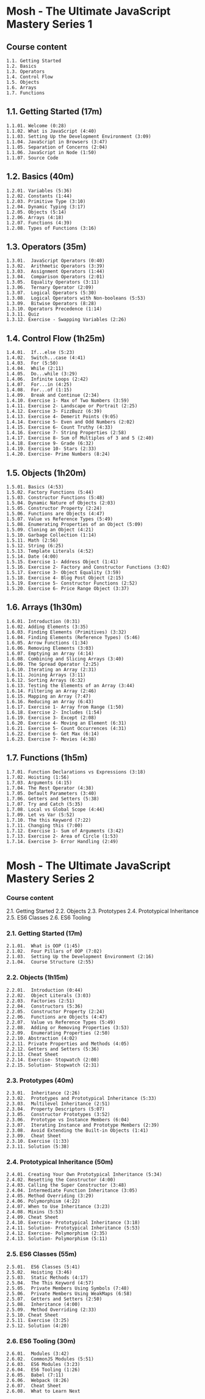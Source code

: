 # Mosh - The Ultimate JavaScript Mastery Series 1

## Course content

    1.1. Getting Started
    1.2. Basics
    1.3. Operators
    1.4. Control Flow
    1.5. Objects
    1.6. Arrays
    1.7. Functions

## 1.1. Getting Started (17m)

    1.1.01. Welcome (0:28)
    1.1.02. What is JavaScript (4:40)
    1.1.03. Setting Up the Development Environment (3:09)
    1.1.04. JavaScript in Browsers (3:47)
    1.1.05. Separation of Concerns (2:04)
    1.1.06. JavaScript in Node (1:50)
    1.1.07. Source Code

## 1.2. Basics (40m)

    1.2.01. Variables (5:36)
    1.2.02. Constants (1:44)
    1.2.03. Primitive Type (3:10)
    1.2.04. Dynamic Typing (3:17)
    1.2.05. Objects (5:14)
    1.2.06. Arrays (4:18)
    1.2.07. Functions (4:39)
    1.2.08. Types of Functions (3:16)

## 1.3. Operators (35m)

    1.3.01.  JavaScript Operators (0:40)
    1.3.02.  Arithmetic Operators (3:39)
    1.3.03.  Assignment Operators (1:44)
    1.3.04.  Comparison Operators (2:01)
    1.3.05.  Equality Operators (3:11)
    1.3.06.  Ternary Operator (2:09)
    1.3.07.  Logical Operators (5:30)
    1.3.08.  Logical Operators with Non-booleans (5:53)
    1.3.09.  Bitwise Operators (8:28)
    1.3.10. Operators Precedence (1:14)
    1.3.11. Quiz
    1.3.12. Exercise - Swapping Variables (2:26)

## 1.4. Control Flow (1h25m)

    1.4.01.  If...else (5:23)
    1.4.02.  Switch...case (4:41)
    1.4.03.  For (5:50)
    1.4.04.  While (2:11)
    1.4.05.  Do...while (3:29)
    1.4.06.  Infinite Loops (2:42)
    1.4.07.  For...in (4:25)
    1.4.08.  For...of (1:15)
    1.4.09.  Break and Continue (2:34)
    1.4.10. Exercise 1- Max of Two Numbers (3:59)
    1.4.11. Exercise 2- Landscape or Portrait (2:25)
    1.4.12. Exercise 3- FizzBuzz (6:39)
    1.4.13. Exercise 4- Demerit Points (9:05)
    1.4.14. Exercise 5- Even and Odd Numbers (2:02)
    1.4.15. Exercise 6- Count Truthy (4:33)
    1.4.16. Exercise 7- String Properties (2:58)
    1.4.17. Exercise 8- Sum of Multiples of 3 and 5 (2:40)
    1.4.18. Exercise 9- Grade (6:32)
    1.4.19. Exercise 10- Stars (2:33)
    1.4.20. Exercise- Prime Numbers (8:24)

## 1.5. Objects (1h20m)

    1.5.01. Basics (4:53)
    1.5.02. Factory Functions (5:44)
    1.5.03. Constructor Functions (5:48)
    1.5.04. Dynamic Nature of Objects (2:03)
    1.5.05. Constructor Property (2:24)
    1.5.06. Functions are Objects (4:47)
    1.5.07. Value vs Reference Types (5:49)
    1.5.08. Enumerating Properties of an Object (5:09)
    1.5.09. Cloning an Object (4:21)
    1.5.10. Garbage Collection (1:14)
    1.5.11. Math (2:56)
    1.5.12. String (6:25)
    1.5.13. Template Literals (4:52)
    1.5.14. Date (4:00)
    1.5.15. Exercise 1- Address Object (1:41)
    1.5.16. Exercise 2- Factory and Constructor Functions (3:02)
    1.5.17. Exercise 3- Object Equality (3:59)
    1.5.18. Exercise 4- Blog Post Object (2:15)
    1.5.19. Exercise 5- Constructor Functions (2:52)
    1.5.20. Exercise 6- Price Range Object (3:37)

## 1.6. Arrays (1h30m)

    1.6.01. Introduction (0:31)
    1.6.02. Adding Elements (3:35)
    1.6.03. Finding Elements (Primitives) (3:32)
    1.6.04. Finding Elements (Reference Types) (5:46)
    1.6.05. Arrow Functions (1:34)
    1.6.06. Removing Elements (3:03)
    1.6.07. Emptying an Array (4:14)
    1.6.08. Combining and Slicing Arrays (3:40)
    1.6.09. The Spread Operator (2:25)
    1.6.10. Iterating an Array (2:31)
    1.6.11. Joining Arrays (3:11)
    1.6.12. Sorting Arrays (6:32)
    1.6.13. Testing the Elements of an Array (3:44)
    1.6.14. Filtering an Array (2:46)
    1.6.15. Mapping an Array (7:47)
    1.6.16. Reducing an Array (6:43)
    1.6.17. Exercise 1- Array from Range (1:50)
    1.6.18. Exercise 2- Includes (1:54)
    1.6.19. Exercise 3- Except (2:08)
    1.6.20. Exercise 4- Moving an Element (6:31)
    1.6.21. Exercise 5- Count Occurrences (4:31)
    1.6.22. Exercise 6- Get Max (6:14)
    1.6.23. Exercise 7- Movies (4:38)

## 1.7. Functions (1h5m)

    1.7.01. Function Declarations vs Expressions (3:18)
    1.7.02. Hoisting (1:56)
    1.7.03. Arguments (4:15)
    1.7.04. The Rest Operator (4:38)
    1.7.05. Default Parameters (3:40)
    1.7.06. Getters and Setters (5:38)
    1.7.07. Try and Catch (5:35)
    1.7.08. Local vs Global Scope (4:44)
    1.7.09. Let vs Var (5:52)
    1.7.10. The this Keyword (7:22)
    1.7.11. Changing this (7:00)
    1.7.12. Exercise 1- Sum of Arguments (3:42)
    1.7.13. Exercise 2- Area of Circle (1:53)
    1.7.14. Exercise 3- Error Handling (2:49)

# Mosh - The Ultimate JavaScript Mastery Series 2

### Course content

2.1. Getting Started
2.2. Objects
2.3. Prototypes
2.4. Prototypical Inheritance
2.5. ES6 Classes
2.6. ES6 Tooling

### 2.1. Getting Started (17m)

    2.1.01.  What is OOP (1:45)
    2.1.02.  Four Pillars of OOP (7:02)
    2.1.03.  Setting Up the Development Environment (2:16)
    2.1.04.  Course Structure (2:55)

### 2.2. Objects (1h15m)

    2.2.01.  Introduction (0:44)
    2.2.02.  Object Literals (3:03)
    2.2.03.  Factories (2:51)
    2.2.04.  Constructors (5:36)
    2.2.05.  Constructor Property (2:24)
    2.2.06.  Functions are Objects (4:47)
    2.2.07.  Value vs Reference Types (5:49)
    2.2.08.  Adding or Removing Properties (3:53)
    2.2.09.  Enumerating Properties (2:50)
    2.2.10. Abstraction (4:02)
    2.2.11. Private Properties and Methods (4:05)
    2.2.12. Getters and Setters (5:36)
    2.2.13. Cheat Sheet
    2.2.14. Exercise- Stopwatch (2:08)
    2.2.15. Solution- Stopwatch (2:31)

### 2.3. Prototypes (40m)

    2.3.01.  Inheritance (2:26)
    2.3.02.  Prototypes and Prototypical Inheritance (5:33)
    2.3.03.  Multilevel Inheritance (2:51)
    2.3.04.  Property Descriptors (5:07)
    2.3.05.  Constructor Prototypes (3:52)
    2.3.06.  Prototype vs Instance Members (6:04)
    2.3.07.  Iterating Instance and Prototype Members (2:39)
    2.3.08.  Avoid Extending the Built-in Objects (1:41)
    2.3.09.  Cheat Sheet
    2.3.10. Exercise (1:33)
    2.3.11. Solution (5:38)

### 2.4. Prototypical Inheritance (50m)

    2.4.01. Creating Your Own Prototypical Inheritance (5:34)
    2.4.02. Resetting the Constructor (4:00)
    2.4.03. Calling the Super Constructor (3:48)
    2.4.04. Intermediate Function Inheritance (3:05)
    2.4.05. Method Overriding (3:29)
    2.4.06. Polymorphism (4:22)
    2.4.07. When to Use Inheritance (3:23)
    2.4.08. Mixins (5:53)
    2.4.09. Cheat Sheet
    2.4.10. Exercise- Prototypical Inheritance (3:18)
    2.4.11. Solution- Prototypical Inheritance (5:53)
    2.4.12. Exercise- Polymorphism (2:35)
    2.4.13. Solution- Polymorphism (5:11)

### 2.5. ES6 Classes (55m)

    2.5.01.  ES6 Classes (5:41)
    2.5.02.  Hoisting (3:46)
    2.5.03.  Static Methods (4:17)
    2.5.04.  The This Keyword (4:57)
    2.5.05.  Private Members Using Symbols (7:48)
    2.5.06.  Private Members Using WeakMaps (6:58)
    2.5.07.  Getters and Setters (2:50)
    2.5.08.  Inheritance (4:00)
    2.5.09.  Method Overriding (2:33)
    2.5.10. Cheat Sheet
    2.5.11. Exercise (3:25)
    2.5.12. Solution (4:20)

### 2.6. ES6 Tooling (30m)

    2.6.01.  Modules (3:42)
    2.6.02.  CommonJS Modules (5:51)
    2.6.03.  ES6 Modules (3:23)
    2.6.04.  ES6 Tooling (1:26)
    2.6.05.  Babel (7:11)
    2.6.06.  Webpack (8:26)
    2.6.07.  Cheat Sheet
    2.6.08.  What to Learn Next
